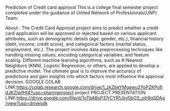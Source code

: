 Prediction of Credit card approval 
This is a college final semester project completed under the guidance of United Network of Professionals(UNP) Team.

About : The Credit Card Approval project aims to predict whether a credit card application will be approved or rejected based on various applicant attributes, such as demographic details (age, gender, etc.), financial history (debt, income, credit score), and categorical factors (marital status, employment, etc.). The project involves data preprocessing techniques like handling missing values, encoding categorical variables, and feature scaling. Different machine learning algorithms, such as K-Nearest Neighbors (KNN), Logistic Regression, or others, are applied to develop a predictive model. The ultimate goal is to improve the accuracy of predictions and gain insights into which factors most influence the approval decision.
GOOGLE COLAB LINK:https://colab.research.google.com/drive/1_zkZbeYMgawu2YoPZKPofidJKZIwfHt4?usp=sharingproject project 
PROJECT PRESENTATION LINK:https://drive.google.com/file/d/1oTbABsP37rCYR1Jlni5bO3_oih9qSDAg/view?usp=drivesdk
